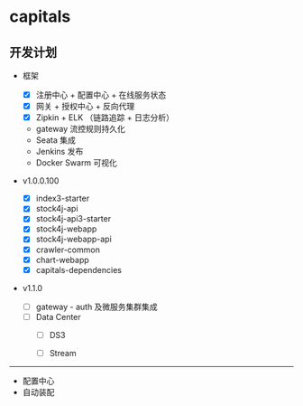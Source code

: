 # capitals



## 开发计划

- 框架
  - [x] 注册中心 + 配置中心 + 在线服务状态
  - [x] 网关 + 授权中心 + 反向代理
  - [x] Zipkin + ELK （链路追踪 + 日志分析）
  - gateway 流控规则持久化
  - Seata 集成
  - Jenkins 发布
  - Docker Swarm 可视化

- v1.0.0.100
  - [x] index3-starter
  - [x] stock4j-api
  - [x] stock4j-api3-starter
  - [x] stock4j-webapp
  - [x] stock4j-webapp-api
  - [x] crawler-common
  - [x] chart-webapp
  - [x] capitals-dependencies

- v1.1.0
  - [ ] gateway - auth 及微服务集群集成
  - [ ] Data Center
    - [ ] DS3
    - [ ] Stream



---
* 配置中心
* 自动装配


